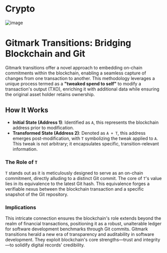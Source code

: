 # Crypto

![image](https://github.com/solidpayorg/gitmark/assets/65864/a06152fc-a7f5-4a99-a75f-4471e16ea173)

# Gitmark Transitions: Bridging Blockchain and Git

Gitmark transitions offer a novel approach to embedding on-chain commitments within the blockchain, enabling a seamless capture of changes from one transaction to another. This methodology leverages a unique process termed as a **"tweaked spend to self"** to modify a transaction's output (TXO), enriching it with additional data while ensuring the original asset holder retains ownership.

## How It Works

- **Initial State (Address 1)**: Identified as `A`, this represents the blockchain address prior to modification.
- **Transformed State (Address 2)**: Denoted as `A + T`, this address emerges post-modification, with `T` symbolizing the tweak applied to `A`. This tweak is not arbitrary; it encapsulates specific, transition-relevant information.
  
### The Role of `T`

`T` stands out as it is meticulously designed to serve as an on-chain commitment, directly alluding to a distinct Git commit. The core of `T`'s value lies in its equivalence to the latest Git hash. This equivalence forges a verifiable nexus between the blockchain transaction and a specific snapshot of the Git repository.

### Implications

This intricate connection ensures the blockchain's role extends beyond the realm of financial transactions, positioning it as a robust, unalterable ledger for software development benchmarks through Git commits. Gitmark transitions herald a new era of transparency and auditability in software development. They exploit blockchain's core strengths—trust and integrity—to solidify digital records' credibility.

